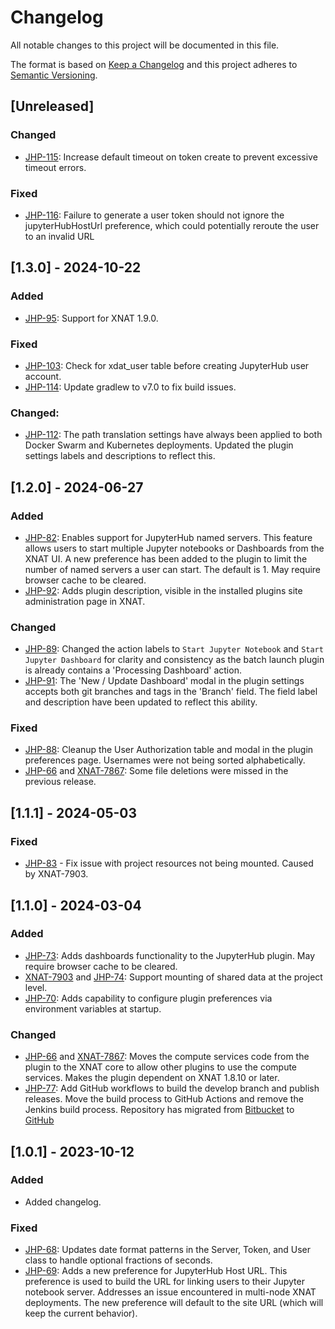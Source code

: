 # Changelog

All notable changes to this project will be documented in this file.

The format is based on [Keep a Changelog](https://keepachangelog.com/en/1.0.0/)
and this project adheres to [Semantic Versioning](https://semver.org/spec/v2.0.0.html).

## [Unreleased]

### Changed

- [JHP-115]: Increase default timeout on token create to prevent excessive timeout errors.

### Fixed

- [JHP-116]: Failure to generate a user token should not ignore the jupyterHubHostUrl preference, which could potentially
             reroute the user to an invalid URL

## [1.3.0] - 2024-10-22

### Added

- [JHP-95]: Support for XNAT 1.9.0.

### Fixed

- [JHP-103]: Check for xdat_user table before creating JupyterHub user account. 
- [JHP-114]: Update gradlew to v7.0 to fix build issues.

### Changed: 

- [JHP-112]: The path translation settings have always been applied to both Docker Swarm and Kubernetes deployments. 
             Updated the plugin settings labels and descriptions to reflect this.

## [1.2.0] - 2024-06-27

### Added

- [JHP-82]:  Enables support for JupyterHub named servers. This feature allows users to start multiple Jupyter notebooks
             or Dashboards from the XNAT UI. A new preference has been added to the plugin to limit the number of named
             servers a user can start. The default is 1. May require browser cache to be cleared.
- [JHP-92]:  Adds plugin description, visible in the installed plugins site administration page in XNAT.

### Changed

- [JHP-89]: Changed the action labels to `Start Jupyter Notebook` and `Start Jupyter Dashboard` for clarity and 
            consistency as the batch launch plugin is already contains a 'Processing Dashboard' action.
- [JHP-91]: The 'New / Update Dashboard' modal in the plugin settings accepts both git branches and tags in the 'Branch'
            field. The field label and description have been updated to reflect this ability.

### Fixed

- [JHP-88]: Cleanup the User Authorization table and modal in the plugin preferences page. Usernames were not being 
            sorted alphabetically.
- [JHP-66][] and [XNAT-7867][]: Some file deletions were missed in the previous release.

## [1.1.1] - 2024-05-03

### Fixed

- [JHP-83] - Fix issue with project resources not being mounted. Caused by XNAT-7903.

## [1.1.0] - 2024-03-04

### Added

- [JHP-73][]: Adds dashboards functionality to the JupyterHub plugin. May require browser cache to be cleared.
- [XNAT-7903][] and [JHP-74][]: Support mounting of shared data at the project level. 
- [JHP-70]: Adds capability to configure plugin preferences via environment variables at startup.

### Changed

- [JHP-66][] and [XNAT-7867][]: Moves the compute services code from the plugin to the XNAT core to allow other plugins 
                                to use the compute services. Makes the plugin dependent on XNAT 1.8.10 or later.
- [JHP-77][]: Add GitHub workflows to build the develop branch and publish releases. Move the build process to GitHub 
              Actions and remove the Jenkins build process. Repository has migrated from
              [Bitbucket](https://bitbucket.org/xnatx/xnat-jupyterhub-plugin/) to
              [GitHub](https://github.com/NrgXnat/xnat-jupyterhub-plugin)


## [1.0.1] - 2023-10-12

### Added

- Added changelog.

### Fixed

- [JHP-68][]: Updates date format patterns in the Server, Token, and User class to handle optional fractions of seconds.
- [JHP-69][]: Adds a new preference for JupyterHub Host URL. This preference is used to build the URL for linking users 
              to their Jupyter notebook server. Addresses an issue encountered in multi-node XNAT deployments.
              The new preference will default to the site URL (which will keep the current behavior).

[XNAT-7867]: https://radiologics.atlassian.net/browse/XNAT-7867
[XNAT-7903]: https://radiologics.atlassian.net/browse/XNAT-7903
[JHP-66]: https://radiologics.atlassian.net/jira/software/c/projects/JHP/issues/JHP-66
[JHP-68]: https://radiologics.atlassian.net/jira/software/c/projects/JHP/issues/JHP-68
[JHP-69]: https://radiologics.atlassian.net/jira/software/c/projects/JHP/issues/JHP-69
[JHP-70]: https://radiologics.atlassian.net/jira/software/c/projects/JHP/issues/JHP-70
[JHP-73]: https://radiologics.atlassian.net/jira/software/c/projects/JHP/issues/JHP-73
[JHP-74]: https://radiologics.atlassian.net/jira/software/c/projects/JHP/issues/JHP-74
[JHP-77]: https://radiologics.atlassian.net/jira/software/c/projects/JHP/issues/JHP-77
[JHP-82]: https://radiologics.atlassian.net/jira/software/c/projects/JHP/issues/JHP-82
[JHP-83]: https://radiologics.atlassian.net/jira/software/c/projects/JHP/issues/JHP-83
[JHP-88]: https://radiologics.atlassian.net/jira/software/c/projects/JHP/issues/JHP-88
[JHP-89]: https://radiologics.atlassian.net/jira/software/c/projects/JHP/issues/JHP-89
[JHP-91]: https://radiologics.atlassian.net/jira/software/c/projects/JHP/issues/JHP-91
[JHP-92]: https://radiologics.atlassian.net/jira/software/c/projects/JHP/issues/JHP-92
[JHP-95]: https://radiologics.atlassian.net/jira/software/c/projects/JHP/issues/JHP-95
[JHP-103]: https://radiologics.atlassian.net/jira/software/c/projects/JHP/issues/JHP-103
[JHP-112]: https://radiologics.atlassian.net/jira/software/c/projects/JHP/issues/JHP-112
[JHP-114]: https://radiologics.atlassian.net/jira/software/c/projects/JHP/issues/JHP-114
[JHP-115]: https://radiologics.atlassian.net/jira/software/c/projects/JHP/issues/JHP-115
[JHP-116]: https://radiologics.atlassian.net/jira/software/c/projects/JHP/issues/JHP-116